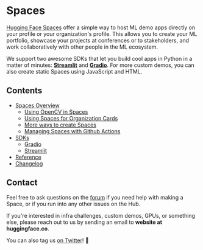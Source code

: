 # Spaces

[Hugging Face Spaces](https://huggingface.co/spaces) offer a simple way to host ML demo apps directly on your profile or your organization's  profile. This allows you to create your ML portfolio, showcase your projects at conferences or to stakeholders, and work collaboratively with other people in the ML ecosystem.

We support two awesome SDKs that let you build cool apps in Python in a matter of minutes: **[Streamlit](https://streamlit.io/)** and **[Gradio](https://gradio.app/)**. For more custom demos, you can also create static Spaces using JavaScript and HTML.

## Contents

- [Spaces Overview](./spaces-overview)
  - [Using OpenCV in Spaces](./spaces-using-opencv)
  - [Using Spaces for Organization Cards](./spaces-organization-cards)
  - [More ways to create Spaces](./spaces-more-ways-to-create)
  - [Managing Spaces with Github Actions](./spaces-github-actions)
- [SDKs](./spaces-sdks)
  - [Gradio](./spaces-sdks-gradio)
  - [Streamlit](./spaces-sdks-streamlit)
- [Reference](./spaces-config-reference)
- [Changelog](./spaces-changelog)

## Contact

Feel free to ask questions on the [forum](https://discuss.huggingface.co/c/spaces/24) if you need help with making a Space, or if you run into any other issues on the Hub.

If you're interested in infra challenges, custom demos, GPUs, or something else, please reach out to us by sending an email to **website at huggingface.co**.

You can also tag us [on Twitter](https://twitter.com/huggingface)! 🤗
